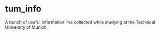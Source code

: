 # tum_info
A bunch of useful information I've collected while studying at the Technical University of Munich.
